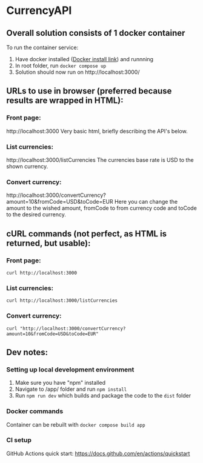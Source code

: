 # CurrencyAPI

## Overall solution consists of 1 docker container
To run the container service:
1. Have docker installed ([Docker install link](https://docs.docker.com/engine/install/)) and runnning 
2. In root folder, run `docker compose up`
3. Solution should now run on http://localhost:3000/

## URLs to use in browser (preferred because results are wrapped in HTML):
### Front page:
http://localhost:3000
Very basic html, briefly describing the API's below.

### List currencies:
http://localhost:3000/listCurrencies
The currencies base rate is USD to the shown currency.

### Convert currency:
http://localhost:3000/convertCurrency?amount=10&fromCode=USD&toCode=EUR
Here you can change the amount to the wished amount, fromCode to from currency code and toCode to the desired currency.

## cURL commands (not perfect, as HTML is returned, but usable):
### Front page:
`curl http://localhost:3000`

### List currencies:
`curl http://localhost:3000/listCurrencies`

### Convert currency:
`curl "http://localhost:3000/convertCurrency?amount=10&fromCode=USD&toCode=EUR"`

## Dev notes:
### Setting up local development environment
1. Make sure you have "npm" installed
2. Navigate to /app/ folder and run `npm install`
3. Run `npm run dev` which builds and package the code to the `dist` folder


### Docker commands
Container can be rebuilt with `docker compose build app`


### CI setup
GitHub Actions quick start: https://docs.github.com/en/actions/quickstart